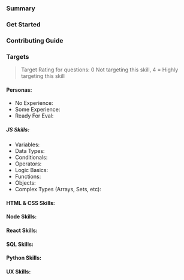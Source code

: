 ### Summary

### Get Started

### Contributing Guide

### Targets 
> Target Rating for questions: 0 Not targeting this skill, 4 = Highly targeting this skill

#### Personas: 
* No Experience: 
* Some Experience: 
* Ready For Eval: 

##### JS Skills:
* Variables: 
* Data Types: 
* Conditionals: 
* Operators: 
* Logic Basics: 
* Functions: 
* Objects: 
* Complex Types (Arrays, Sets, etc): 

#### HTML & CSS Skills:

#### Node Skills:

#### React Skills:

#### SQL Skills:

#### Python Skills:

#### UX Skills:


